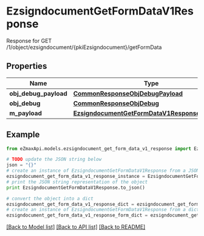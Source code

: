# EzsigndocumentGetFormDataV1Response

Response for GET /1/object/ezsigndocument/{pkiEzsigndocument}/getFormData

## Properties

Name | Type | Description | Notes
------------ | ------------- | ------------- | -------------
**obj_debug_payload** | [**CommonResponseObjDebugPayload**](CommonResponseObjDebugPayload.md) |  | 
**obj_debug** | [**CommonResponseObjDebug**](CommonResponseObjDebug.md) |  | [optional] 
**m_payload** | [**EzsigndocumentGetFormDataV1ResponseMPayload**](EzsigndocumentGetFormDataV1ResponseMPayload.md) |  | 

## Example

```python
from eZmaxApi.models.ezsigndocument_get_form_data_v1_response import EzsigndocumentGetFormDataV1Response

# TODO update the JSON string below
json = "{}"
# create an instance of EzsigndocumentGetFormDataV1Response from a JSON string
ezsigndocument_get_form_data_v1_response_instance = EzsigndocumentGetFormDataV1Response.from_json(json)
# print the JSON string representation of the object
print EzsigndocumentGetFormDataV1Response.to_json()

# convert the object into a dict
ezsigndocument_get_form_data_v1_response_dict = ezsigndocument_get_form_data_v1_response_instance.to_dict()
# create an instance of EzsigndocumentGetFormDataV1Response from a dict
ezsigndocument_get_form_data_v1_response_form_dict = ezsigndocument_get_form_data_v1_response.from_dict(ezsigndocument_get_form_data_v1_response_dict)
```
[[Back to Model list]](../README.md#documentation-for-models) [[Back to API list]](../README.md#documentation-for-api-endpoints) [[Back to README]](../README.md)


